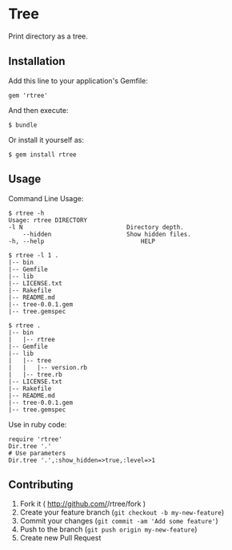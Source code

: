 # Tree

Print directory as a tree.

## Installation

Add this line to your application's Gemfile:

    gem 'rtree'

And then execute:

    $ bundle

Or install it yourself as:

    $ gem install rtree

## Usage

Command Line Usage:

	$ rtree -h
	Usage: rtree DIRECTORY
    -l N                             Directory depth.
        --hidden                     Show hidden files.
    -h, --help                           HELP
    
    $ rtree -l 1 .
    |-- bin
	|-- Gemfile
	|-- lib
	|-- LICENSE.txt
	|-- Rakefile
	|-- README.md
	|-- tree-0.0.1.gem
	|-- tree.gemspec
	
	$ rtree .
	|-- bin
	|   |-- rtree
	|-- Gemfile
	|-- lib
	|   |-- tree
	|   |   |-- version.rb
	|   |-- tree.rb
	|-- LICENSE.txt
	|-- Rakefile
	|-- README.md
	|-- tree-0.0.1.gem
	|-- tree.gemspec
	
Use in ruby code:

	require 'rtree'
	Dir.tree '.'
	# Use parameters
	Dir.tree '.',:show_hidden=>true,:level=>1

## Contributing

1. Fork it ( http://github.com/<my-github-username>/rtree/fork )
2. Create your feature branch (`git checkout -b my-new-feature`)
3. Commit your changes (`git commit -am 'Add some feature'`)
4. Push to the branch (`git push origin my-new-feature`)
5. Create new Pull Request

